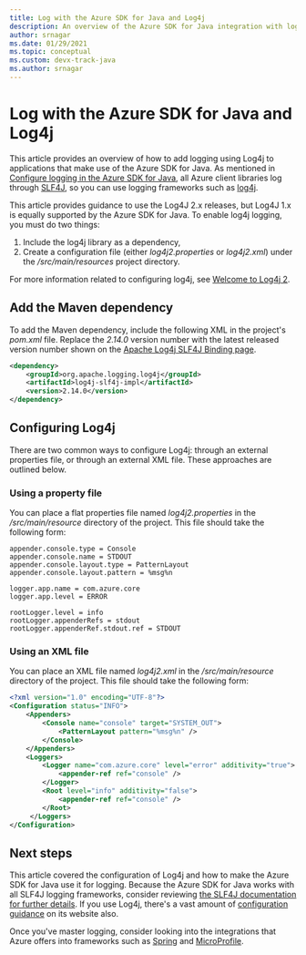 ```yaml
---
title: Log with the Azure SDK for Java and Log4j
description: An overview of the Azure SDK for Java integration with log4j
author: srnagar
ms.date: 01/29/2021
ms.topic: conceptual
ms.custom: devx-track-java
ms.author: srnagar
---
```


# Log with the Azure SDK for Java and Log4j

This article provides an overview of how to add logging using Log4j to applications that make use of the Azure SDK for Java. As mentioned in [Configure logging in the Azure SDK for Java](java-sdk-logging-overview.md), all Azure client libraries log through [SLF4J](http://www.slf4j.org/), so you can use logging frameworks such as [log4j](https://logging.apache.org/log4j/2.x/).

This article provides guidance to use the Log4J 2.x releases, but Log4J 1.x is equally supported by the Azure SDK for Java. To enable log4j logging, you must do two things:

1. Include the log4j library as a dependency,
2. Create a configuration file (either *log4j2.properties* or *log4j2.xml*) under the */src/main/resources* project directory.

For more information related to configuring log4j, see [Welcome to Log4j 2](https://logging.apache.org/log4j/2.x/manual/index.html).

## Add the Maven dependency

To add the Maven dependency, include the following XML in the project's *pom.xml* file. Replace the *2.14.0* version number with the latest released version number shown on the [Apache Log4j SLF4J Binding page](https://mvnrepository.com/artifact/org.apache.logging.log4j/log4j-slf4j-impl).

```xml
<dependency>
    <groupId>org.apache.logging.log4j</groupId>
    <artifactId>log4j-slf4j-impl</artifactId>
    <version>2.14.0</version>
</dependency>
```

## Configuring Log4j

There are two common ways to configure Log4j: through an external properties file, or through an external XML file. These approaches are outlined below.

### Using a property file

You can place a flat properties file named *log4j2.properties* in the */src/main/resource* directory of the project. This file should take the following form:

```properties
appender.console.type = Console
appender.console.name = STDOUT
appender.console.layout.type = PatternLayout
appender.console.layout.pattern = %msg%n

logger.app.name = com.azure.core
logger.app.level = ERROR

rootLogger.level = info
rootLogger.appenderRefs = stdout
rootLogger.appenderRef.stdout.ref = STDOUT
```

### Using an XML file

You can place an XML file named *log4j2.xml* in the */src/main/resource* directory of the project. This file should take the following form:

```xml
<?xml version="1.0" encoding="UTF-8"?>
<Configuration status="INFO">
    <Appenders>
        <Console name="console" target="SYSTEM_OUT">
            <PatternLayout pattern="%msg%n" />
        </Console>
    </Appenders>
    <Loggers>
        <Logger name="com.azure.core" level="error" additivity="true">
            <appender-ref ref="console" />
        </Logger>
        <Root level="info" additivity="false">
            <appender-ref ref="console" />
        </Root>
     </Loggers>
</Configuration>
```

## Next steps

This article covered the configuration of Log4j and how to make the Azure SDK for Java use it for logging. Because the Azure SDK for Java works with all SLF4J logging frameworks, consider reviewing [the SLF4J documentation for further details](http://www.slf4j.org/manual.html). If you use Log4j, there's a vast amount of [configuration guidance](https://logging.apache.org/log4j/2.x/manual/index.html) on its website also.

Once you've master logging, consider looking into the integrations that Azure offers into frameworks such as [Spring](/azure/developer/java/spring-framework/spring-boot-starters-for-azure) and [MicroProfile](/azure/developer/java/eclipse-microprofile/).
